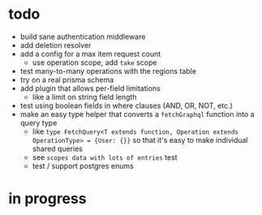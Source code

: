 # todo

-   build sane authentication middleware
-   add deletion resolver
-   add a config for a max item request count
    -   use operation scope, add `take` scope
-   test many-to-many operations with the regions table
-   try on a real prisma schema
-   add plugin that allows per-field limitations
    -   like a limit on string field length
-   test using boolean fields in where clauses (AND, OR, NOT, etc.)
-   make an easy type helper that converts a `fetchGraphql` function into a query type
    -   like `type FetchQuery<T extends function, Operation extends OperationType> = {User: {}}` so that it's easy to make individual shared queries
    -   see `scopes data with lots of entries` test
    -   test / support postgres enums

# in progress

